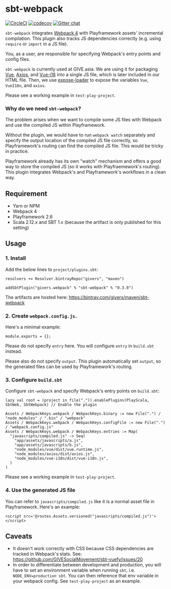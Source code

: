 sbt-webpack
=============

[![CircleCI](https://circleci.com/gh/GIVESocialMovement/sbt-webpack/tree/master.svg?style=shield)](https://circleci.com/gh/GIVESocialMovement/sbt-webpack/tree/master)
[![codecov](https://codecov.io/gh/GIVESocialMovement/sbt-webpack/branch/master/graph/badge.svg)](https://codecov.io/gh/GIVESocialMovement/sbt-webpack)
[![Gitter chat](https://badges.gitter.im/GIVE-asia/gitter.png)](https://gitter.im/GIVE-asia/Lobby)

`sbt-webpack` integrates [Webpack 4](https://webpack.js.org) with Playframework assets' incremental compilation. 
This plugin also tracks JS dependencies correctly (e.g. using `require` or `import` in a JS file).

You, as a user, are responsible for specifying Webpack's entry points and config files.

`sbt-webpack` is currently used at GIVE.asia. We are using it for packaging [Vue](https://vuejs.org), [Axios](https://github.com/axios/axios), and [Vue-i18](https://github.com/kazupon/vue-i18n) into a single JS file, which is later included in our HTML file. Then, we use [expose-loader](https://github.com/webpack-contrib/expose-loader) to expose the variables `Vue`, `VueI18n`, and `axios`.
 
Please see a working example in `test-play-project`.


### Why do we need `sbt-webpack`?

The problem arises when we want to compile some JS files with Webpack and use the compiled JS within Playframework.

Without the plugin, we would have to run `webpack watch` separately and specify the output location of the compiled JS file correctly, so Playframework's routing can find the compiled JS file. This would be tricky in practice.

Playframework already has its own "watch" mechanism and offers a good way to store the compiled JS (so it works with Playfraemework's routing). This plugin integrates Webpack's and Playframework's workflows in a clean way.

 
Requirement
------------

* Yarn or NPM
* Webpack 4
* Playframework 2.6
* Scala 2.12.x and SBT 1.x (because the artifact is only published for this setting)
 
 
Usage
------

### 1. Install

Add the below lines to `project/plugins.sbt`:

```
resolvers += Resolver.bintrayRepo("givers", "maven")

addSbtPlugin("givers.webpack" % "sbt-webpack" % "0.3.0")
```

The artifacts are hosted here: https://bintray.com/givers/maven/sbt-webpack


### 2. Create `webpack.config.js`.

Here's a minimal example:

```
module.exports = {};
```

Please do not specify `entry` here. You will configure `entry` in `build.sbt` instead. 

Please also do not specify `output`. This plugin automatically set `output`, so the generated files can be used by Playframework's routing.


### 3. Configure `build.sbt`

Configure `sbt-webpack` and specify Webpack's entry points on `build.sbt`:

```
lazy val root = (project in file(".")).enablePlugins(PlayScala, SbtWeb, SbtWebpack) // Enable the plugin

Assets / WebpackKeys.webpack / WebpackKeys.binary := new File(".") / "node_modules" / ".bin" / "webpack"
Assets / WebpackKeys.webpack / WebpackKeys.configFile := new File(".") / "webpack.config.js"
Assets / WebpackKeys.webpack / WebpackKeys.entries := Map(
  "javascripts/compiled.js" -> Seq(
    "app/assets/javascripts/a.js",
    "app/assets/javascripts/b.js",
    "node_modules/vue/dist/vue.runtime.js",
    "node_modules/axios/dist/axios.js",
    "node_modules/vue-i18n/dist/vue-i18n.js",
  )
)
```

Please see a working example in `test-play-project`.


### 4. Use the generated JS file

You can refer to `javascripts/compiled.js` like it is a normal asset file in Playframework. Here's an example:

```
<script src='@routes.Assets.versioned("javascripts/compiled.js")'></script>
```


Caveats
--------

* It doesn't work correctly with CSS because CSS dependencies are tracked in Webpack's stats. See: https://github.com/GIVESocialMovement/sbt-vuefy/issues/20
* In order to differentiate between development and production, you will have to set an environment variable when running `sbt`, i.e. `NODE_ENV=production sbt`. You can then reference that env variable in your webpack config. See `test-play-project` as an example.
